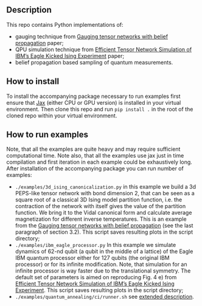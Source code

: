 ## Description

This repo contains Python implementations of:
   - gauging technique from [Gauging tensor networks with belief propagation](https://www.scipost.org/SciPostPhys.15.6.222/pdf) paper;
   - QPU simulation technique from [Efficient Tensor Network Simulation of IBM’s Eagle Kicked Ising Experiment](https://journals.aps.org/prxquantum/abstract/10.1103/PRXQuantum.5.010308) paper;
   - belief propagation based sampling of quantum measurements.

## How to install

To install the accompanying package necessary to run examples first ensure that [Jax](https://github.com/google/jax) (either CPU or GPU version) is installed in your virtual environment. Then clone this repo and run `pip install .` in the root of the cloned repo within your virtual environment.

## How to run examples
Note, that all the examples are quite heavy and may require sufficient computational time. Note also, that all the examples use jax just in time compilation and first iteration in each example could be exhaustively long.
After installation of the accompanying package you can run number of examples:
  - `./examples/3d_ising_canonicalization.py` in this example we build a 3d PEPS-like tensor network with bond dimension $2$, that can be seen as a square root of a classical 3D Ising model partition function, i.e. the contraction of the network with itself gives the value of the partition function. We bring it to the Vidal canonical form and calculate average magnetization for different inverse temperatures. This is an example from the [Gauging tensor networks with belief propagation](https://www.scipost.org/SciPostPhys.15.6.222/pdf) (see the last paragraph of section 3.2). This script saves resulting plots in the script directory;
  - `./examples/ibm_eagle_processor.py` In this example we simulate dynamics of 62-nd qubit (a qubit in the middle of a lattice) of the Eagle IBM quantum processor either for 127 qubits (the original IBM processor) or for its infinite modification. Note, that simulation for an infinite processor is way faster due to the translational symmetry. The default set of parameters is aimed on reproducing Fig. 4 e) from [Efficient Tensor Network Simulation of IBM’s Eagle Kicked Ising Experiment](https://journals.aps.org/prxquantum/abstract/10.1103/PRXQuantum.5.010308). This script saves resulting plots in the script directory;
  - `./examples/quantum_annealing/ci/runner.sh` see [extended description](https://github.com/LuchnikovI/dequantizer/blob/main/examples/quantum_annealing/README.md).
